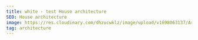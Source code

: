 ```yaml
---
title: white - test House architecture
SEO: House architecture
image: https://res.cloudinary.com/dhzucwklz/image/upload/v1698063137/Architecture/_DSC9399-2highreslowres_ug3woj.jpg
tag: architecture
---
```

